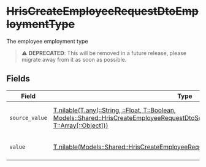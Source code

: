 # ~~HrisCreateEmployeeRequestDtoEmploymentType~~

The employee employment type

> :warning: **DEPRECATED**: This will be removed in a future release, please migrate away from it as soon as possible.


## Fields

| Field                                                                                                                                                                                                                          | Type                                                                                                                                                                                                                           | Required                                                                                                                                                                                                                       | Description                                                                                                                                                                                                                    | Example                                                                                                                                                                                                                        |
| ------------------------------------------------------------------------------------------------------------------------------------------------------------------------------------------------------------------------------ | ------------------------------------------------------------------------------------------------------------------------------------------------------------------------------------------------------------------------------ | ------------------------------------------------------------------------------------------------------------------------------------------------------------------------------------------------------------------------------ | ------------------------------------------------------------------------------------------------------------------------------------------------------------------------------------------------------------------------------ | ------------------------------------------------------------------------------------------------------------------------------------------------------------------------------------------------------------------------------ |
| `source_value`                                                                                                                                                                                                                 | [T.nilable(T.any(::String, ::Float, T::Boolean, Models::Shared::HrisCreateEmployeeRequestDtoSchemasEmploymentType4, T::Array[::Object]))](../../models/shared/hriscreateemployeerequestdtoschemasemploymenttypesourcevalue.md) | :heavy_minus_sign:                                                                                                                                                                                                             | The source value of the employment type.                                                                                                                                                                                       | Permanent                                                                                                                                                                                                                      |
| `value`                                                                                                                                                                                                                        | [T.nilable(Models::Shared::HrisCreateEmployeeRequestDtoSchemasEmploymentTypeValue)](../../models/shared/hriscreateemployeerequestdtoschemasemploymenttypevalue.md)                                                             | :heavy_minus_sign:                                                                                                                                                                                                             | The type of the employment.                                                                                                                                                                                                    | permanent                                                                                                                                                                                                                      |